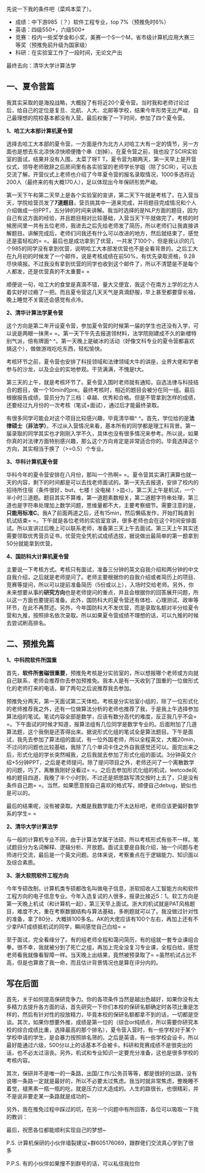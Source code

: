 先说一下我的条件吧（菜鸡本菜了）。

-   成绩：中下游985（？）软件工程专业，top 7%（预推免时6%）
-   英语：四级550+，六级500+
-   竞赛：校内一些奖学金和小奖，美赛一个S一个M，省市级计算机应用大赛三等奖（预推免前升级为国家级）
-   科研：在实验室工作了一段时间，无论文产出

最终去向：清华大学计算法学

## **一、夏令营篇**

我其实采取的是海投战略，大概投了有将近20个夏令营。当时我和老师讨论过后，给自己的定位是复旦、北航、人大、北邮等学校，结果今年形势无比严峻，自己最理想的院校基本都没有入营。最后权衡了一下时间，参加了四个夏令营。

**1、哈工大本部计算机夏令营**

选择去哈工大本部的夏令营，一方面是作为北方人对哈工大有一定的情节，另一方面也是想去东北凉快凉快顺便撸个串（划掉）。在夏令营之前，我也投了SCIR实验室的面试，结果并没有入围，太菜了呀T T。夏令营为期两天，第一天早上是开营仪式，领导老师致辞之后房间里有各实验室的老师学长学姐（除了SCIR），可以去交流了解。开营仪式上老师也介绍了今年夏令营的报名录取情况，1000多选将近200人（最终来的有大概170人），足以体现出今年保研形势严峻。

第一天下午和第二天早上是各个实验室的宣讲，第二天下午就是考核了。在入营当天，学院给营员发了**7道题目**，营员挑其中一道来完成，并将题目完成情况和个人介绍做成一份PPT，五分钟的时间来讲解。我当时选择的是NLP方面的题目，因为自己有这方面的经验，并且题目相对比较基础，入营当天下午就做完了。考核的时候房间里一共有五位老师，我进去之后先给老师发了简历，所以老师们让我直接讲解题目。讲解完成后，老师们问我还有什么可以改进的地方，然后就结束了，感觉还是蛮轻松的= =。最后也是成功拿到了优营，一共发了100个，但是我认识的几个985的同学没有拿到优营，说明哈工大本部发优营也不是全看背景的。之后工大在九月初的时候发了一个邮件，说是考核成绩在前50%，有优先录取资格，9.28尽快填报。不过我没有拿到优营的同学也收到这个邮件了，所以不清楚是不是每个人都发，还是优营真的不太重要= =

顺便说一句，哈工大的食堂是真滴不错，量大又便宜，我这个在南方上学的北方人着实好好过瘾了一把。而且夏令营这几天天气是真滴舒服，早上甚至都要穿长袖，晚上睡觉不关窗还会感觉有点冷。

**2、清华计算法学夏令营**

这个方向是第二年开设夏令营，参加夏令营的时候第一届的学生也还没有入学，可以说是两眼一抹黑= =。第一天下午先去报道领材料，法学院刚建成不久的新楼特别气派，倍有牌面^ ^。第一天晚上是破冰的活动（好像文科专业的夏令营都喜欢搞这个），做做游戏吃吃东西，轻松愉快。

考核环节之前，夏令营也安排了科技领域和法律领域大牛的讲座，业界大佬和学者参与的沙龙，以及企业的实地参观。干货满满，不愧是t大。

第三天的上午，就是考核环节了。夏令营入围时老师就有通知，自选法律与科技结合的题目，做一个10min的pre。最终考核时，相近的题目会被分在同一组。最后根据报告成绩，营员分为了三档：卓越、优秀和合格。但是不管拿到怎样的成绩，还要经过九月份的一次考核（笔试+面试），通过后才能最终录取。

有很多同学可能会对这个项目比较感兴趣，毕竟清华嘛^ ^。首先，学位给的是**法律硕士（非法学）**。不过从入营情况来看，基本所有的同学都是理工科背景。第一届录取的同学其实也才刚刚入学不久，具体也没有很多情况来参考。所以说，如果你真的对法律方面特别感兴趣，那么这个方向肯定是非常适合你的。毕竟选择这个方向，其实相当于换了（>=0.5）个专业。

**3、华科计算机夏令营**

华科今年的夏令营安排在八月份，那叫一个热啊= =。夏令营其实满打满算也就一天的内容，剩下的时间都是可以去找老师面试的。第一天先去报道，安排了校内的招待所住宿（条件很好，but，七楼！没电梯！>皿<）。第二天上午是机试，一个半小时三道题。题目其实不算难，第一道题素数相关，第二道题字符串处理，第三道也是字符串处理加上数学问题，思维量都不大，主要考察细节。需要注意的是，**只能用标准C**。我A了前面两道之后，还有15min，然后懒癌发作，开始打盹直到机试结束= =。下午就是各位老师的实验室宣讲，很多老师也会在这个时间安排面试。所以宣讲过后晚上可以联系老师，准备第三天上午去面试。第三天上午其实还需要领取优秀营员证书，优营完全凭机试成绩选拔，据说做出最简单的第一题拿到50分就能拿到优营。

**4、国防科大计算机夏令营**

主要说一下考核方式。考核只有面试，准备三分钟的英文自我介绍和两分钟的中文自我介绍，之后就是老师提问了。老师主要根据你的自我介绍或者简历上的项目、竞赛等提问，所以可以提前准备简历（5份或以上），入场时交给老师。另外，你未来想要从事的**研究方向**也是老师提问的重点，并且会根据你的回答展开问题，所以这一方面也要提前准备。此外，国防科大的夏令营还有体检、心理测试、政审等环节，在此不再赘述。另外，今年国防科大不发优营，而是录取名额对半分给夏令营和九推，按照排名依次录取。所以如果夏令营成绩不理想的话，可以九推的时候去尝试刷高排名。

## **二、预推免篇**

**1、中科院软件所国重**

首先，**软件所套磁很重要**，预推免考核是分实验室的，所以想报哪个老师或方向就自己联系，老师会推荐你去参加预推免。我本人是有一天收到了国重的一位做形式化的老师打来的电话，聊了两句之后说推荐我去参加。

预推免分两天，第一天面试第二天体检。考核是分实验室小组的，除了一位形式化的老师推荐我之外，还有一位做算法分析的老师也推荐了我，于是我上午选择参加算法组的笔试。笔试内容全部是数学，应该有数分高代的难度，反正我几乎不会= =。下午面试的时候才知道，报算法组有几位同学是数学专业的。后面附加了几道算法题，这个我倒是还答得出来。据说形式化组的笔试全是算法题目。下午是面试，我先去参加了算法组的面试，有一位外国老师，所以全程英文，大概20min，不过问的问题也比较基础，我除了几个单词卡住之外自我感觉还可以。面完出来之后，形式化组的学长突然喊我，之后我就去参加了形式化组的面试。3分钟英文介绍+5分钟PPT，之后是老师提问。除了提问项目之外，老师还问了一个离散数学的问题，巧了，离散我刚好没看过= =。之后去参加形式化组的机试，leetcode风格的题目四道，我晚了半个小时到，不过还是把思路写清交按时上去了，只是没有条件自己跑= =。当然，如果愿意按自己喜欢的格式写，顺便自己debug，貌似也是可以的。

最后的结果呢，没有被录取。大概是我数学能力不太达标吧，老师应该更偏好数学系的学生= =

**2、清华大学计算法学**

与一般的计算机专业不同，由于计算法学属于法硕，所以考核形式有些不一样。笔试题目分为名词解释、逻辑分析、开放题。面试主要是自我介绍，抽一个问题与老师进行交流，最后是一个英文问题。总体来说，考察重点在于逻辑能力、知识面以及综合素质。

**3、浙大软院软件工程方向**

今年专硕改制，计算机类专硕都改名叫做电子信息，浙软招收人工智能方向和软件工程方向的电子信息专业。今年入选复试的人很多，报录比接近5：1。软工方向是第一天晚上机试（和计算机一起），第三天早上面试。浙大的机试就是PAT风格题目，难度不大，重在考察数据结构与算法基础，多刷题就可以了。我没做过针对性的准备，拿了80分，大概排100多名。AK的大佬应该有100个左右，再加上还有不少拿PAT成绩抵机试的同学，瞬间感觉自己白给= =

至于面试，完全看缘分了。有的组老师全程和蔼问简历，有的组就一套专业课组合拳。很不幸，我就被分到了死亡之组，再加上完全没复习专业课，全程白给，感觉老师看我就像看智障一样。当天晚上出结果，竟然被预录取了= =虽然机试占比不高，但是也算救了我一命，而且估计背景情况也是算在评分内的。

## **写在后面**

首先，关于如何提高保研竞争力。你的各项条件当然是越出色越好，如果你没有太多精力去提升各方面的话，首先研究一下你们本校的保研名额确定时各项比重是怎样的，然后有针对性的投放精力，毕竟本校的保研名额都拿不到的话，一切都是空谈。其次，如果你想要外推，成绩是第一位的（综合or纯绩点，所以需要你研究本校的综合成绩比重，选择最高的那个排名），夏令营入营时，有一些学校对于某个学校申请的学生，是会暴力按照排名筛的。之后是英语，有一些学校会设卡，所以最好能通过六级，500分以上的话基本不会被卡。科研和竞赛成绩不是很突出的话，也不必太过沮丧。另外，机试和专业知识一定要充分准备，这也是很多学校的考核内容。

其次，保研并不是唯一的一条路，出国/工作/公务员等等，都是很好的出路，没有说哪一条路一定就是最好的，所以不必要太过焦虑。我当时就非常焦虑，整晚睡不着觉，褪黑素一瓶一瓶的吃，就是压力过大造成的。人生的路很长，也很精彩，并不是说非要走某一条路就是成功的~

另外，我在推免过程中踩过的坑，在另一个问题中有所回答，各位可以吸取一下我的教训：

最后，祝愿各位都能顺利实现自己的梦想~

P.S. 计算机保研的小伙伴墙裂建议+群605176069，跟群佬们交流真心学到了很多

P.P.S. 有的小伙伴如果搜不到群号的话，可以私信我拉你